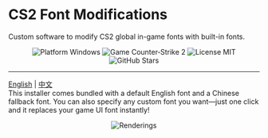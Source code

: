 # CS2 Font Modifications
Custom software to modify CS2 global in-game fonts with built-in fonts.
<div align="center">
  <img src="https://img.shields.io/badge/Platform-Windows-pink" alt="Platform Windows" />
  <img src="https://img.shields.io/badge/Game-Counter--Strike%202-pink" alt="Game Counter‑Strike 2" />
  <img src="https://img.shields.io/badge/License-MIT-pink" alt="License MIT" />
  <img src="https://img.shields.io/github/stars/xmlans/CS2-Font-Modifications?style=social&color=ff69b4" alt="GitHub Stars" />
</div>

---

[English](./README.md) | [中文](./README_CN.md)
<br>
This installer comes bundled with a default English font and a Chinese fallback font. You can also specify any custom font you want—just one click and it replaces your game UI font instantly!
<p align="center">
  <img src="demo.png" alt="Renderings" />
</p>
